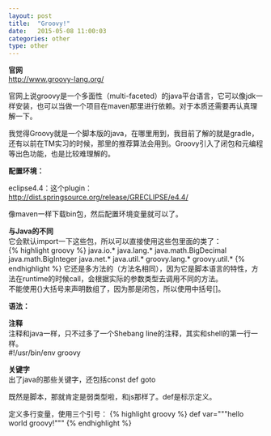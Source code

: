 ```yaml
---
layout: post
title:  "Groovy!"
date:   2015-05-08 11:00:03
categories: other
type: other
---
```


**官网**  
http://www.groovy-lang.org/

官网上说groovy是一个多面性（multi-faceted）的java平台语言，它可以像jdk一样安装，也可以当做一个项目在maven那里进行依赖。对于本质还需要再认真理解一下。

我觉得Groovy就是一个脚本版的java，在哪里用到，我目前了解的就是gradle，还有以前在TM实习的时候，那里的推荐算法会用到。Groovy引入了闭包和元编程等出色功能，也是比较难理解的。

**配置环境：**  

eclipse4.4：这个plugin：http://dist.springsource.org/release/GRECLIPSE/e4.4/

像maven一样下载bin包，然后配置环境变量就可以了。

**与Java的不同**  
它会默认import一下这些包，所以可以直接使用这些包里面的类了：  
{% highlight groovy %}
java.io.*
java.lang.*
java.math.BigDecimal
java.math.BigInteger
java.net.*
java.util.*
groovy.lang.*
groovy.util.*
{% endhighlight %}
它还是多方法的（方法名相同），因为它是脚本语言的特性，方法在runtime的时候call，会根据实际的参数类型去调用不同的方法。  
不能使用{}大括号来声明数组了，因为那是闭包，所以使用中括号[]。  


**语法：**

**注释**  
注释和java一样，只不过多了一个Shebang line的注释，其实和shell的第一行一样。  
#!/usr/bin/env groovy

**关键字**  
出了java的那些关键字，还包括const def goto  



既然是脚本，那就肯定是弱类型啦，和js那样了。def是标示定义。  

定义多行变量，使用三个引号：
{% highlight groovy %}
def var="""hello
       world
       groovy!"""
{% endhighlight %}
